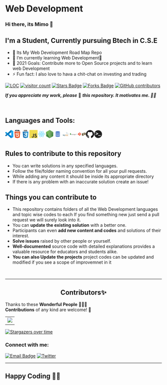 
<h1>Web Development</h1>

### Hi there, its Mimo 👋

## I'm a Student, Currently pursuing Btech in C.S.E

- 🔭 Its My Web Development Road Map Repo
- 🌱 I’m currently learning Web Development🤣
- 🥅 2021 Goals: Contribute more to Open Source projects and to learn web Development
- ⚡ Fun fact: I also love to hava a chit-chat on investing and trading

<div align="left">
<a href="https://github.com/Mimo2k/Web-Development"><img src="https://sloc.xyz/github/Mimo2k/Web-Development" alt="LOC"/></a>
<a href="https://github.com/Mimo2k/Web-Development"><img src="https://visitor-badge.laobi.icu/badge?page_id=Mimo2k.Web-Development" alt="visitor count"/></a>
<a href="https://github.com/Mimo2k/Web-Development/stargazers"><img src="https://img.shields.io/github/stars/Mimo2k/Web-Development" alt="Stars Badge"/></a>
<a href="https://github.com/Mimo2k/Web-Development/network/members"><img src="https://img.shields.io/github/forks/Mimo2k/Web-Development" alt="Forks Badge"/></a>
<a href="https://github.com/Mimo2k/Web-Development/graphs/contributors"><img alt="GitHub contributors" src="https://img.shields.io/github/contributors/Mimo2k/Web-Development?color=2b9348"></a>

<b><i>If you appreciate my work, please</i></b> 🌟 <b><i>this repository. It motivates me. 🚀🚀</i></b>

</div>




<br />

<div align="left">

## Languages and Tools:

<img align="left" alt="Visual Studio Code" width="26px" src="https://raw.githubusercontent.com/github/explore/80688e429a7d4ef2fca1e82350fe8e3517d3494d/topics/visual-studio-code/visual-studio-code.png" />
<img align="left" alt="HTML5" width="26px" src="https://raw.githubusercontent.com/github/explore/80688e429a7d4ef2fca1e82350fe8e3517d3494d/topics/html/html.png" />
<img align="left" alt="CSS3" width="26px" src="https://raw.githubusercontent.com/github/explore/80688e429a7d4ef2fca1e82350fe8e3517d3494d/topics/css/css.png" />
<img align="left" alt="JavaScript" width="26px" src="https://raw.githubusercontent.com/github/explore/80688e429a7d4ef2fca1e82350fe8e3517d3494d/topics/javascript/javascript.png" />
<img align="left" alt="React" width="26px" src="https://raw.githubusercontent.com/github/explore/80688e429a7d4ef2fca1e82350fe8e3517d3494d/topics/react/react.png" />
<img align="left" alt="Node.js" width="26px" src="https://raw.githubusercontent.com/github/explore/80688e429a7d4ef2fca1e82350fe8e3517d3494d/topics/nodejs/nodejs.png" />
<img align="left" alt="SQL" width="26px" src="https://raw.githubusercontent.com/github/explore/80688e429a7d4ef2fca1e82350fe8e3517d3494d/topics/sql/sql.png" />
<img align="left" alt="MySQL" width="26px" src="https://raw.githubusercontent.com/github/explore/80688e429a7d4ef2fca1e82350fe8e3517d3494d/topics/mysql/mysql.png" />
<img align="left" alt="MongoDB" width="26px" src="https://raw.githubusercontent.com/github/explore/80688e429a7d4ef2fca1e82350fe8e3517d3494d/topics/mongodb/mongodb.png" />
<img align="left" alt="Git" width="26px" src="https://raw.githubusercontent.com/github/explore/80688e429a7d4ef2fca1e82350fe8e3517d3494d/topics/git/git.png" />
<img align="left" alt="GitHub" width="26px" src="https://raw.githubusercontent.com/github/explore/78df643247d429f6cc873026c0622819ad797942/topics/github/github.png" />
<img align="left" alt="Terminal" width="26px" src="https://raw.githubusercontent.com/github/explore/80688e429a7d4ef2fca1e82350fe8e3517d3494d/topics/terminal/terminal.png" />

</div>
	

<br/>
<br/>

<div align="left">
	
## Rules to contribute to this repository

- You can write solutions in any specified languages.
- Follow the file/folder naming convention for all your pull requests.
- While adding any content it should be inside its appropriate directory
- If there is any problem with an inaccurate solution create an issue!

## Things you can contribute to

- This repository contains folders of all the Web Development languages and topic wise codes to each If you find something     new just send a pull request we will surely look into it.
- You can **update the existing solution** with a better one.
- Participants can even **add new content and codes** and solutions of their interest.
- **Solve issues** raised by other people or yourself.
- **Well-documented** source code with detailed explanations provides a valuable resource for educators and students alike.
- **You can also Update the projects** project codes can be updated and modified if you see a scope of improvemnet in it

</div>

<br />

<hr>

<h2 align=center>Contributors✨</h2>

Thanks to these **Wonderful People** 👨🏻‍💻 <br>
**Contributions** of any kind are welcome! 🚀

<table>
	<tr>
		 <td>
  <a href="https://https://github.com/Mimo2k/Web-Development/graphs/contributors">
  <img src="https://contrib.rocks/image?repo=Mimo2k/Web-Development" />
  </a>
		</td>
	</tr>
</table>

[![Stargazers over time](https://starchart.cc/Mimo2k/Web-Development.svg)](https://starchart.cc/Mimo2k/Web-Development)


### Connect with me:

[![Email Badge](https://img.shields.io/badge/-Email-c14438?style=flat-square&logo=Gmail&logoColor=white&link=mailto:joydeeppatra18101999@gmail.com)](mailto:joydeeppatra18101999@gmail.com) 
[![Twitter](https://img.shields.io/badge/Twitter-1DA1F2?style=flat-square&logo=twitter&logoColor=white)](https://twitter.com/RewindON1) 

<!--<img align="left" alt="codeSTACKr | Twitter" width="22px" src="https://cdn.jsdelivr.net/npm/simple-icons@v3/icons/twitter.svg" />
<img align="left" alt="codeSTACKr | LinkedIn" width="22px" src="https://cdn.jsdelivr.net/npm/simple-icons@v3/icons/linkedin.svg" />
<img align="left" alt="codeSTACKr | Instagram" width="22px" src="https://cdn.jsdelivr.net/npm/simple-icons@v3/icons/instagram.svg" /> -->

<hr>

## Happy Coding 👨‍💻





